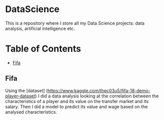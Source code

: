 # DataScience

This is a repository where I store all my Data Science projects: data analysis, artificial intelligence etc.

# Table of Contents

* [Fifa](https://github.com/Fournierp/DataScience/blob/master/Fifa/Fifa%2018%20Value-Wage%20Model/Fifa%2018%20Value-Wage%20Model.md)

## Fifa

Using the [dataset] (https://www.kaggle.com/thec03u5/fifa-18-demo-player-dataset)
I did a data analysis looking at the correlation between the characteristics of a player and its value on the transfer market and its salary.
Then I did a model to predict its value and wage based on the analysed characteristics.
